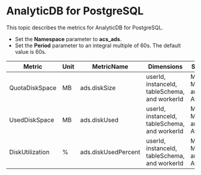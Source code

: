 # AnalyticDB for PostgreSQL

This topic describes the metrics for AnalyticDB for PostgreSQL.

-   Set the **Namespace** parameter to **acs\_ads**.
-   Set the **Period** parameter to an integral multiple of 60s. The default value is 60s.

|Metric|Unit|MetricName|Dimensions|Statistics|
|------|----|----------|----------|----------|
|QuotaDiskSpace|MB|ads.diskSize|userId, instanceId, tableSchema, and workerId|Maximum, Minimum, and Average|
|UsedDiskSpace|MB|ads.diskUsed|userId, instanceId, tableSchema, and workerId|Maximum, Minimum, and Average|
|DiskUtilization|%|ads.diskUsedPercent|userId, instanceId, tableSchema, and workerId|Maximum, Minimum, and Average|

